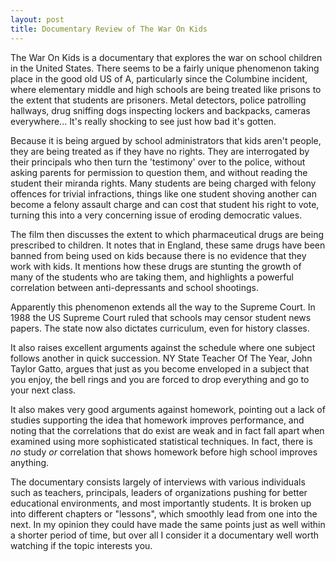 ```yaml
---
layout: post
title: Documentary Review of The War On Kids
---
```


The War On Kids is a documentary that explores the war on school children in the United States.  There seems to be a fairly unique phenomenon taking place in the good old US of A, particularly since the Columbine incident, where elementary middle and high schools are being treated like prisons to the extent that students are prisoners. Metal detectors, police patrolling hallways, drug sniffing dogs inspecting lockers and backpacks, cameras everywhere... It's really shocking to see just how bad it's gotten.  

Because it is being argued by school administrators that kids aren't people, they are being treated as if they have no rights.  They are interrogated by their principals who then turn the 'testimony' over to the police, without asking parents for permission to question them, and without reading the student their miranda rights.  Many students are being charged with felony offences for trivial infractions, things like one student shoving another can become a felony assault charge and can cost that student his right to vote, turning this into a very concerning issue of eroding democratic values.  

The film then discusses the extent to which pharmaceutical drugs are being prescribed to children. It notes that in England, these same drugs have been banned from being used on kids because there is no evidence that they work with kids. It mentions how these drugs are stunting the growth of many of the students who are taking them, and highlights a powerful correlation between anti-depressants and school shootings.  

Apparently this phenomenon extends all the way to the Supreme Court.  In 1988 the US Supreme Court ruled that schools may censor student news papers.  The state now also dictates curriculum, even for history classes.  

It also raises excellent arguments against the schedule where one subject follows another in quick succession.  NY State Teacher Of The Year, John Taylor Gatto, argues that just as you become enveloped in a subject that you enjoy, the bell rings and you are forced to drop everything and go to your next class.  

It also makes very good arguments against homework, pointing out a lack of studies supporting the idea that homework improves performance, and noting that the correlations that do exist are weak and in fact fall apart when examined using more sophisticated statistical techniques.  In fact, there is *no* study *or* correlation that shows homework before high school improves anything.  

The documentary consists largely of interviews with various individuals such as teachers, principals, leaders of organizations pushing for better educational environments, and most importantly students.  It is broken up into different chapters or "lessons", which smoothly lead from one into the next. In my opinion they could have made the same points just as well within a shorter period of time, but over all I consider it a documentary well worth watching if the topic interests you.
